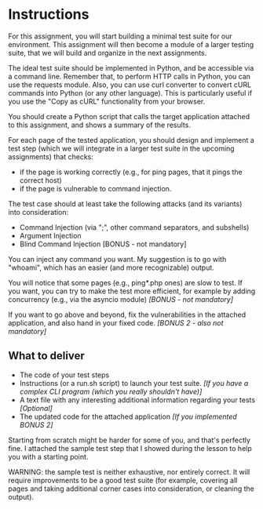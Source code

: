 # Instructions

For this assignment, you will start building a minimal test suite for our environment. 
This assignment will then become a module of a larger testing suite, that we will build and organize in the next assignments.

The ideal test suite should be implemented in Python, and be accessible via a command line.
Remember that, to perform HTTP calls in Python, you can use the requests module.
Also, you can use curl converter to convert cURL commands into Python (or any other language). 
This is particularly useful if you use the "Copy as cURL" functionality from your browser.


You should create a Python script that calls the target application attached to this assignment, and shows a summary of the results. 

For each page of the tested application, you should design and implement a test step (which we will integrate in a larger test suite in the upcoming assignments) that checks:
- if the page is working correctly (e.g., for ping pages, that it pings the correct host)
- if the page is vulnerable to command injection.

The test case should at least take the following attacks (and its variants) into consideration:

- Command Injection (via ";", other command separators, and subshells)
- Argument Injection
- Blind Command Injection [BONUS - not mandatory]

You can inject any command you want. My suggestion is to go with "whoami", which has an easier (and more recognizable) output.

You will notice that some pages (e.g., ping*.php ones) are slow to test. If you want, you can try to make the test more efficient, for example by adding concurrency (e.g., via the asyncio module) *[BONUS - not mandatory]* 

If you want to go above and beyond, fix the vulnerabilities in the attached application, and also hand in your fixed code. *[BONUS 2 - also not mandatory]*


## What to deliver

- The code of your test steps
- Instructions (or a run.sh script) to launch your test suite. *[If you have a complex CLI program (which you really shouldn't have)]*
- A text file with any interesting additional information regarding your tests *[Optional]*
- The updated code for the attached application *[If you implemented BONUS 2]*


Starting from scratch might be harder for some of you, and that's perfectly fine. 
I attached the sample test step that I showed during the lesson to help you with a starting point.

WARNING: the sample test is neither exhaustive, nor entirely correct. 
It will require improvements to be a good test suite (for example, covering all pages and taking additional corner cases into consideration, or cleaning the output).